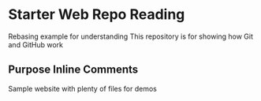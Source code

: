 # Starter Web Repo Reading
Rebasing example for understanding
This repository is for showing how Git and GitHub work

## Purpose Inline Comments

Sample website with plenty of files for demos
